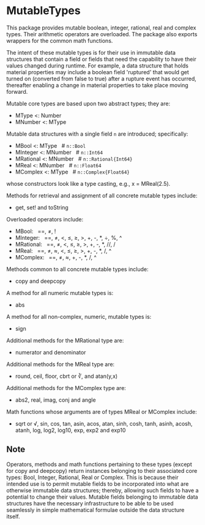 # MutableTypes

This package provides mutable boolean, integer, rational, real and complex types. Their arithmetic operators are overloaded. The package also exports wrappers for the common math functions.

The intent of these mutable types is for their use in immutable data structures that contain a field or fields that need the capability to have their values changed during runtime. For example, a data structure that holds material properties may include a boolean field 'ruptured' that would get turned on (converted from false to true) after a rupture event has occurred, thereafter enabling a change in material properties to take place moving forward.

Mutable core types are based upon two abstract types; they are:
  * MType    \<: Number
  * MNumber  \<: MType

Mutable data structures with a single field `n` are introduced; specifically:
  * MBool     \<: MType   \# `n::Bool`
  * MInteger  \<: MNumber   \# `n::Int64`
  * MRational \<: MNumber   \# `n::Rational{Int64}`
  * MReal     \<: MNumber   \# `n::Float64`
  * MComplex  \<: MType   \# `n::Complex{Float64}`

whose constructors look like a type casting, e.g., x = MReal\(2.5\).

Methods for retrieval and assignment of all concrete mutable types include:
  * get, set! and toString

Overloaded operators include:
  * MBool:   ==, ≠, \!
  * MInteger:   ==, ≠, \<, ≤, ≥, \>, \+, \-, \*, ÷, %, ^
  * MRational:   ==, ≠, \<, ≤, ≥, \>, \+, \-, \*, //, /
  * MReal:   ==, ≠, ≈, \<, ≤, ≥, \>, \+, \-, \*, /, ^
  * MComplex:   ==, ≠, ≈, \+, \-, \*, /, ^

Methods common to all concrete mutable types include:
  * copy and deepcopy

A method for all numeric mutable types is:
  * abs

A method for all non-complex, numeric, mutable types is:
  * sign

Additional methods for the MRational type are:
  * numerator and denominator

Additional methods for the MReal type are:
  * round, ceil, floor, cbrt or ∛, and atan(y,x)

Additional methods for the MComplex type are:
  * abs2, real, imag, conj and angle

Math functions whose arguments are of types MReal or MComplex include:
  * sqrt or √, sin, cos, tan, asin, acos, atan, sinh, cosh, tanh, asinh, acosh, atanh, log, log2, log10, exp, exp2 and exp10

## Note

Operators, methods and math functions pertaining to these types \(except for copy and deepcopy\) return instances belonging to their associated core types: Bool, Integer, Rational, Real or Complex. This is because their intended use is to permit mutable fields to be incorporated into what are otherwise immutable data structures; thereby, allowing such fields to have a potential to change their values. Mutable fields belonging to immutable data structures have the necessary infrastructure to be able to be used seamlessly in simple mathematical formulae outside the data structure itself.
